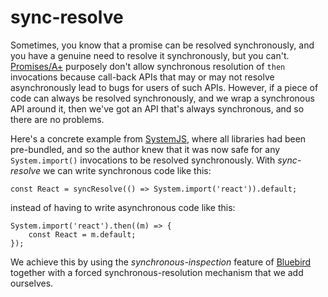 # sync-resolve

Sometimes, you know that a promise can be resolved synchronously, and you have a genuine need to resolve it synchronously, but you can't. [Promises/A+](https://promisesaplus.com/) purposely don't allow synchronous resolution of `then` invocations because call-back APIs that may or may not resolve asynchronously lead to bugs for users of such APIs. However, if a piece of code can always be resolved synchronously, and we wrap a synchronous API around it, then we've got an API that's always synchronous, and so there are no problems.

Here's a concrete example from [SystemJS](https://github.com/systemjs/systemjs), where all libraries had been pre-bundled, and so the author knew that it was now safe for any `System.import()` invocations to be resolved synchronously. With _sync-resolve_ we can write synchronous code like this:

~~~es6
const React = syncResolve(() => System.import('react')).default;
~~~

instead of having to write asynchronous code like this:

~~~es6
System.import('react').then((m) => {
	const React = m.default;
});
~~~

We achieve this by using the _synchronous-inspection_ feature of [Bluebird](http://bluebirdjs.com/docs/getting-started.html) together with a forced synchronous-resolution mechanism that we add ourselves.
